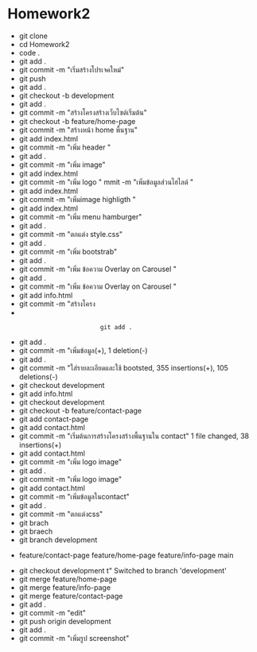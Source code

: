 # Homework2
- git clone 
- cd Homework2
- code .
- git add .
- git commit -m "เริ่มสร้างโปรเจคใหม่"
- git push
- git add .
- git checkout -b development
- git add .
- git commit -m "สร้างโครงสร้างเว็บไซต์เริ่มต้น"
- git checkout -b feature/home-page
- git commit -m "สร้างหน้า home พื้นฐาน"
- git add index.html
- git commit -m "เพิ่ม header "
- git add .
- git commit -m "เพิ่ม image"
- git add index.html
- git commit -m "เพิ่ม logo "
mmit -m "เพิ่มข้อมูลส่วนไฮไลต์ "
- git add index.html
- git commit -m "เพิ่มimage highligth "
- git add index.html
- git commit -m "เพิ่ม menu hamburger" 
- git add .
- git commit -m "ตกแต่ง style.css"    
- git add .
- git commit -m "เพิ่ม bootstrab"  
- git add .
- git commit -m "เพิ่ม ข้อความ Overlay on Carousel "
- git add .
- git commit -m "เพิ่ม ข้อความ Overlay on Carousel "
- git add info.html
- git commit -m "สร้างโครง
-


                              git add .
- git add .
- git commit -m "เพิ่มข้อมูล(+), 1 deletion(-)
- git add .
- git commit -m "ใส่รายละเอียดและใช้ bootsted, 355 insertions(+), 105 deletions(-)
- git checkout development
- git add info.html
- git checkout development
- git checkout -b feature/contact-page
- git add contact-page
- git add contact.html
- git commit -m "เริ่มต้นการสร้างโครงสร้างพื้นฐานใน contact"
 1 file changed, 38 insertions(+)
- git add contact.html
- git commit -m "เพิ่ม logo image"
- git add .           
- git commit -m "เพิ่ม logo image"
- git add contact.html
- git commit -m "เพิ่มข้อมูลในcontact"
- git add .
- git commit -m "ตกแต่งcss"        
- git brach
- git braech
- git branch
  development
* feature/contact-page
  feature/home-page
  feature/info-page
  main
- git checkout  development                              t"
Switched to branch 'development'
- git merge feature/home-page
- git merge feature/info-page
- git merge feature/contact-page
- git add .
- git commit -m "edit"                                   
- git push origin development
- git add .                  
- git commit -m "เพิ่มรูป screenshot"